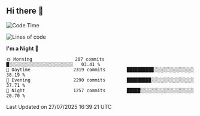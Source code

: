 ## Hi there 👋

<!--
**Wangmerlyn/Wangmerlyn** is a ✨ _special_ ✨ repository because its `README.md` (this file) appears on your GitHub profile.

Here are some ideas to get you started:

- 🔭 I’m currently working on ...
- 🌱 I’m currently learning ...
- 👯 I’m looking to collaborate on ...
- 🤔 I’m looking for help with ...
- 💬 Ask me about ...
- 📫 How to reach me: ...
- 😄 Pronouns: ...
- ⚡ Fun fact: ...
-->
<!--START_SECTION:waka-->
![Code Time](http://img.shields.io/badge/Code%20Time-446%20hrs%201%20min-blue)

![Lines of code](https://img.shields.io/badge/From%20Hello%20World%20I%27ve%20Written-39.4%20million%20lines%20of%20code-blue)

**I'm a Night 🦉** 

```text
🌞 Morning                207 commits         █░░░░░░░░░░░░░░░░░░░░░░░░   03.41 % 
🌆 Daytime                2319 commits        ██████████░░░░░░░░░░░░░░░   38.19 % 
🌃 Evening                2290 commits        █████████░░░░░░░░░░░░░░░░   37.71 % 
🌙 Night                  1257 commits        █████░░░░░░░░░░░░░░░░░░░░   20.70 % 
```



 Last Updated on 27/07/2025 16:39:21 UTC
<!--END_SECTION:waka-->
